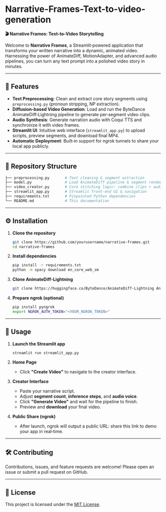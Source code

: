# Narrative-Frames-Text-to-video-generation


**🎬 Narrative Frames: Text-to-Video Storytelling**

Welcome to **Narrative Frames**, a Streamlit‑powered application that transforms your written narrative into a dynamic, animated video. Harnessing the power of AnimateDiff, MotionAdapter, and advanced audio pipelines, you can turn any text prompt into a polished video story in minutes.

---

## 🔎 Features

* **Text Preprocessing**: Clean and extract core story segments using `preprocessing.py` (pronoun stripping, NP extraction).
* **Diffusion‑based Video Generation**: Load and run the ByteDance AnimateDiff‑Lightning pipeline to generate per‑segment video clips.
* **Audio Synthesis**: Generate narration audio with Coqui TTS and synchronize it with video frames.
* **Streamlit UI**: Intuitive web interface (`streamlit_app.py`) to upload scripts, preview segments, and download final MP4.
* **Automatic Deployment**: Built‑in support for ngrok tunnels to share your local app publicly.

---

## 📁 Repository Structure

```bash
├── preprocessing.py       # Text cleaning & segment extraction
├── model.py               # Load AnimateDiff pipeline & segment renderer
├── video_creator.py       # Core stitching logic: combine clips + audio
├── streamlit_app.py       # Streamlit front‑end UI & navigation
├── requirements.txt       # Pinpointed Python dependencies
└── README.md              # This documentation
```

---

## ⚙️ Installation

1. **Clone the repository**

   ```bash
   git clone https://github.com/yourusername/narrative-frames.git
   cd narrative-frames
   ```

2. **Install dependencies**

   ```bash
   pip install -r requirements.txt
   python -m spacy download en_core_web_sm
   ```

3. **Clone AnimateDiff‑Lightning**

   ```bash
   git clone https://huggingface.co/ByteDance/AnimateDiff-Lightning AnimateDiff-Lightning
   ```

4. **Prepare ngrok (optional)**

   ```bash
   pip install pyngrok
   export NGROK_AUTH_TOKEN="<YOUR_NGROK_TOKEN>"
   ```

---

## 🚀 Usage

1. **Launch the Streamlit app**

   ```bash
   streamlit run streamlit_app.py
   ```

2. **Home Page**

   * Click **"Create Video"** to navigate to the creator interface.

3. **Creator Interface**

   * Paste your narrative script.
   * Adjust **segment count**, **inference steps**, and **audio voice**.
   * Click **"Generate Video"** and wait for the pipeline to finish.
   * Preview and **download** your final video.

4. **Public Share (ngrok)**

   * After launch, ngrok will output a public URL: share this link to demo your app in real‑time.

---

## 🛠️ Contributing

Contributions, issues, and feature requests are welcome! Please open an issue or submit a pull request on GitHub.

---

## 📄 License

This project is licensed under the [MIT License](LICENSE).
